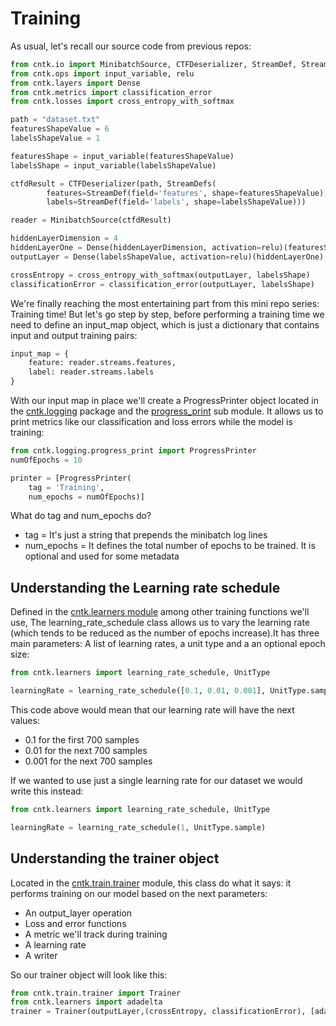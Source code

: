 # Training #
As usual, let's recall our source code from previous repos:
```python
from cntk.io import MinibatchSource, CTFDeserializer, StreamDef, StreamDefs
from cntk.ops import input_variable, relu
from cntk.layers import Dense
from cntk.metrics import classification_error
from cntk.losses import cross_entropy_with_softmax

path = "dataset.txt"
featuresShapeValue = 6
labelsShapeValue = 1

featuresShape = input_variable(featuresShapeValue)
labelsShape = input_variable(labelsShapeValue)

ctfdResult = CTFDeserializer(path, StreamDefs(
        features=StreamDef(field='features', shape=featuresShapeValue),
        labels=StreamDef(field='labels', shape=labelsShapeValue)))

reader = MinibatchSource(ctfdResult)

hiddenLayerDimension = 4
hiddenLayerOne = Dense(hiddenLayerDimension, activation=relu)(featuresShape)
outputLayer = Dense(labelsShapeValue, activation=relu)(hiddenLayerOne)

crossEntropy = cross_entropy_with_softmax(outputLayer, labelsShape)
classificationError = classification_error(outputLayer, labelsShape)
```

We're finally reaching the most entertaining part from this mini repo series: Training time!
But let's go step by step, before performing a training time we need to define an input_map object, which is just a dictionary that contains input and output training pairs:
```python
input_map = {
    feature: reader.streams.features,
    label: reader.streams.labels
}
```
With our input map in place we'll create a ProgressPrinter object located in the [cntk.logging](https://www.cntk.ai/pythondocs/cntk.logging.html) package and the [progress_print](https://www.cntk.ai/pythondocs/cntk.logging.progress_print.html) sub module. It allows us to print metrics like our classification and loss errors while the model is training:
```python
from cntk.logging.progress_print import ProgressPrinter
numOfEpochs = 10

printer = [ProgressPrinter(
    tag = 'Training',
    num_epochs = numOfEpochs)]
```
What do tag and num_epochs do?
- tag = It's just a string that prepends the minibatch log lines
- num_epochs = It defines the total number of epochs to be trained. It is optional and used for some metadata

## Understanding the Learning rate schedule ##
Defined in the [cntk.learners module](https://www.cntk.ai/pythondocs/_modules/cntk/learners.html) among other training functions we'll use, The learning_rate_schedule class allows us to vary the learning rate (which tends to be reduced as the number of epochs increase).It has three main parameters: A list of learning rates, a unit type and a an optional epoch size:
```python
from cntk.learners import learning_rate_schedule, UnitType

learningRate = learning_rate_schedule([0.1, 0.01, 0.001], UnitType.sample, 700)
```
This code above would mean that our learning rate will have the next values:
- 0.1 for the first 700 samples
- 0.01 for the next 700 samples
- 0.001 for the next 700 samples

If we wanted to use just a single learning rate for our dataset we would write this instead:
```python
from cntk.learners import learning_rate_schedule, UnitType

learningRate = learning_rate_schedule(1, UnitType.sample)
```

## Understanding the trainer object ##
Located in the [cntk.train.trainer](https://www.cntk.ai/pythondocs/cntk.train.trainer.html) module, this class do what it says: it performs training on our model based on the next parameters:
- An output_layer operation
- Loss and error functions
- A metric we'll track during training
- A learning rate
- A writer

So our trainer object will look like this:
```python
from cntk.train.trainer import Trainer
from cntk.learners import adadelta
trainer = Trainer(outputLayer,(crossEntropy, classificationError), [adadelta(outputLayer.parameters, learningRate)], printer)
```
